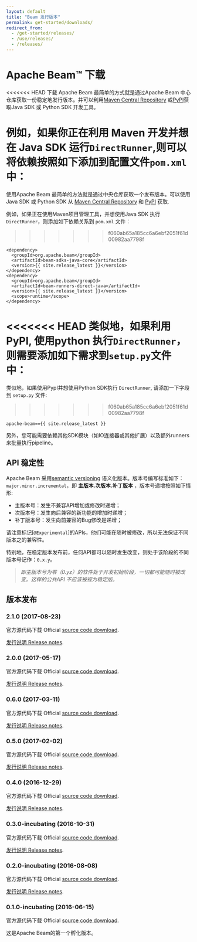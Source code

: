 ```yaml
---
layout: default
title: "Beam 发行版本"
permalink: get-started/downloads/
redirect_from:
  - /get-started/releases/
  - /use/releases/
  - /releases/
---
```


# Apache Beam&#8482; 下载

<<<<<<< HEAD
下载 Apache Beam 最简单的方式就是通过Apache Beam 中心仓库获取一份稳定地发行版本。并可以利用[Maven Central Repository](https://search.maven.org/#search%7Cga%7C1%7Cg%3A%22org.apache.beam%22) 或[PyPI](https://pypi.python.org/pypi/apache-beam)获取Java SDK 或 Python SDK 开发工具。 

例如，如果你正在利用 Maven 开发并想在 Java SDK 运行`DirectRunner`,则可以将依赖按照如下添加到配置文件`pom.xml`中：
=======
使用Apache Beam 最简单的方法就是通过中央仓库获取一个发布版本。可以使用Java SDK 或 Python SDK 从 [Maven Central Repository](https://search.maven.org/#search%7Cga%7C1%7Cg%3A%22org.apache.beam%22) 和 [PyPI](https://pypi.python.org/pypi/apache-beam) 获取.

例如，如果正在使用Maven项目管理工具，并想使用Java SDK 执行 `DirectRunner`，则添加如下依赖关系到 `pom.xml` 文件：
>>>>>>> f060ab65a185cc6a6ebf2051f61d00982aa7798f

    <dependency>
      <groupId>org.apache.beam</groupId>
      <artifactId>beam-sdks-java-core</artifactId>
      <version>{{ site.release_latest }}</version>
    </dependency>
    <dependency>
      <groupId>org.apache.beam</groupId>
      <artifactId>beam-runners-direct-java</artifactId>
      <version>{{ site.release_latest }}</version>
      <scope>runtime</scope>
    </dependency>

<<<<<<< HEAD
类似地，如果利用PyPI, 使用python 执行`DirectRunner`，则需要添加如下需求到`setup.py`文件中：
=======
类似地，如果使用PypI并想使用Python SDK执行 `DirectRunner`, 请添加一下字段到 `setup.py` 文件:
>>>>>>> f060ab65a185cc6a6ebf2051f61d00982aa7798f

    apache-beam=={{ site.release_latest }}

另外，您可能需要依赖其他SDK模块（如IO连接器或其他扩展）以及额外runners来批量执行pipeline。


## API 稳定性
Apache Beam 采用[semantic versioning](http://semver.org/) 语义化版本。版本号编写标准如下：
`major.minor.incremental`，即 **主版本.次版本.补丁版本** ，版本号递增按照如下情形:


* 主版本号：发生不兼容API增加或修改时递增；
* 次版本号：发生向后兼容的新功能的增加时递增；
* 补丁版本号：发生向前兼容的Bug修改是递增；

请注意标记[`@Experimental`]的APIs，他们可能在随时被修改，所以无法保证不同版本之的兼容性。

特别地，在稳定版本发布前，任何API都可以随时发生改变，则处于该阶段的不同版本号记作：`0.x.y`。
>*即主版本号为零（0.yz）的软件处于开发初始阶段，一切都可能随时被改变。这样的公共API 不应该被视为稳定版。*

## 版本发布

### 2.1.0 (2017-08-23)
官方源代码下载
Official [source code download](https://www.apache.org/dyn/closer.cgi?filename=beam/2.1.0/apache-beam-2.1.0-source-release.zip&action=download).


[发行说明 Release notes](https://issues.apache.org/jira/secure/ReleaseNote.jspa?projectId=12319527&version=12340528).

### 2.0.0 (2017-05-17)
官方源代码下载
Official [source code download](https://www.apache.org/dyn/closer.cgi?filename=beam/2.0.0/apache-beam-2.0.0-source-release.zip&action=download).

[发行说明 Release notes](https://issues.apache.org/jira/secure/ReleaseNote.jspa?projectId=12319527&version=12339746).

### 0.6.0 (2017-03-11)
官方源代码下载
Official [source code download](https://www.apache.org/dyn/closer.cgi?filename=beam/0.6.0/apache-beam-0.6.0-source-release.zip&action=download).

[发行说明 Release notes](https://issues.apache.org/jira/secure/ReleaseNote.jspa?projectId=12319527&version=12339256).

### 0.5.0 (2017-02-02)
官方源代码下载
Official [source code download](https://www.apache.org/dyn/closer.cgi?filename=beam/0.5.0/apache-beam-0.5.0-source-release.zip&action=download).

[发行说明 Release notes](https://issues.apache.org/jira/secure/ReleaseNote.jspa?projectId=12319527&version=12338859).

### 0.4.0 (2016-12-29)
官方源代码下载
Official [source code download](https://www.apache.org/dyn/closer.cgi?filename=beam/0.4.0/apache-beam-0.4.0-source-release.zip&action=download).

[发行说明 Release notes](https://issues.apache.org/jira/secure/ReleaseNote.jspa?projectId=12319527&version=12338590).

### 0.3.0-incubating (2016-10-31)
官方源代码下载
Official [source code download](https://www.apache.org/dyn/closer.cgi?filename=beam/0.3.0-incubating/apache-beam-0.3.0-incubating-source-release.zip&action=download).

[发行说明 Release notes](https://issues.apache.org/jira/secure/ReleaseNote.jspa?projectId=12319527&version=12338051).

### 0.2.0-incubating (2016-08-08)
官方源代码下载
Official [source code download](https://www.apache.org/dyn/closer.cgi?filename=beam/0.2.0-incubating/apache-beam-0.2.0-incubating-source-release.zip&action=download).

[发行说明 Release notes](https://issues.apache.org/jira/secure/ReleaseNote.jspa?projectId=12319527&version=12335766).

### 0.1.0-incubating (2016-06-15)
官方源代码下载
Official [source code download](https://www.apache.org/dyn/closer.cgi?filename=beam/0.1.0-incubating/apache-beam-0.1.0-incubating-source-release.zip&action=download).

这是Apache Beam的第一个孵化版本。
